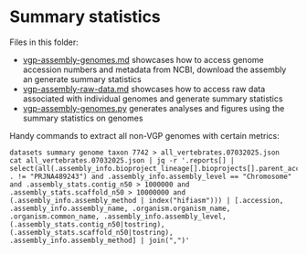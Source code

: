 # Summary statistics
Files in this folder:
- [vgp-assembly-genomes.md](genomes/README) showcases how to access genome accession numbers and metadata from NCBI, download the assembly an generate summary statistics
- [vgp-assembly-raw-data.md](vgp-assembly-raw-data.md) showcases how to access raw data associated with individual genomes and generate summary statistics
- [vgp-assembly-genomes.py](genomes/vgp-assembly-genomes.py) generates analyses and figures using the summary statistics on genomes

Handy commands to extract all non-VGP genomes with certain metrics:

```
datasets summary genome taxon 7742 > all_vertebrates.07032025.json
cat all_vertebrates.07032025.json | jq -r '.reports[] | select(all(.assembly_info.bioproject_lineage[].bioprojects[].parent_accessions[]?; . != "PRJNA489243") and .assembly_info.assembly_level == "Chromosome" and .assembly_stats.contig_n50 > 1000000 and .assembly_stats.scaffold_n50 > 10000000 and (.assembly_info.assembly_method | index("hifiasm"))) | [.accession, .assembly_info.assembly_name, .organism.organism_name, .organism.common_name, .assembly_info.assembly_level, (.assembly_stats.contig_n50|tostring), (.assembly_stats.scaffold_n50|tostring), .assembly_info.assembly_method] | join(",")'
```
